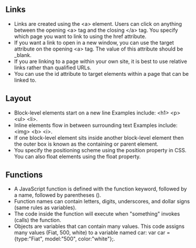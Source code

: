 ## Links
* Links are created using the \<a> element. Users can click on anything
between the opening \<a> tag and the closing \</a> tag. You specify
which page you want to link to using the href attribute.
* If you want a link to open in a
new window, you can use the
target attribute on the opening
\<a> tag. The value of this
attribute should be _blank.
* If you are linking to a page within your own site, it is
best to use relative links rather than qualified URLs.
* You can use the id attribute to target elements within
a page that can be linked to.

## Layout
* Block-level elements
start on a new line
Examples include:
\<h1> \<p> \<ul> \<li>.
* Inline elements
flow in between
surrounding text
Examples include:
\<img> \<b> \<i>.
* If one block-level element sits inside another
block-level element then the outer box is
known as the containing or parent element.
* You specify the positioning scheme using the position
property in CSS. You can also float elements using the float property.

## Functions
* A JavaScript function is defined with the function keyword, followed by a name, followed by parentheses ().
* Function names can contain letters, digits, underscores, and dollar signs (same rules as variables).
* The code inside the function will execute when "something" invokes (calls) the function.
* Objects are variables that can contain many values.
This code assigns many values (Fiat, 500, white) to a variable named car:
var car = {type:"Fiat", model:"500", color:"white"};.

